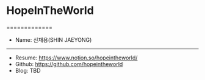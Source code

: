# HopeInTheWorld
=============

* Name: 신재용(SHIN JAEYONG)

--------------

* Resume: https://www.notion.so/hopeintheworld/
* Github: https://github.com/hopeintheworld
* Blog: TBD